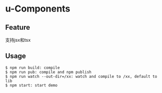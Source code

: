 # u-Components


## Feature

支持jsx和tsx

## Usage

```
$ npm run build: compile
$ npm run pub: compile and npm publish
$ npm run watch --out-dir=/xx: watch and compile to /xx, default to lib
$ npm start: start demo
```
